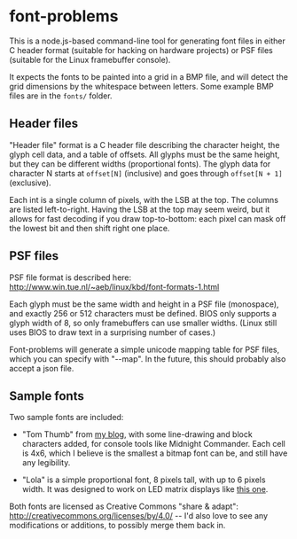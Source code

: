 font-problems
=============

This is a node.js-based command-line tool for generating font files in either C header format (suitable for hacking on hardware projects) or PSF files (suitable for the Linux framebuffer console).

It expects the fonts to be painted into a grid in a BMP file, and will detect the grid dimensions by the whitespace between letters. Some example BMP files are in the `fonts/` folder.

## Header files

"Header file" format is a C header file describing the character height, the glyph cell data, and a table of offsets. All glyphs must be the same height, but they can be different widths (proportional fonts). The glyph data for character N starts at `offset[N]` (inclusive) and goes through `offset[N + 1]` (exclusive).

Each int is a single column of pixels, with the LSB at the top. The columns are listed left-to-right. Having the LSB at the top may seem weird, but it allows for fast decoding if you draw top-to-bottom: each pixel can mask off the lowest bit and then shift right one place.

## PSF files

PSF file format is described here: http://www.win.tue.nl/~aeb/linux/kbd/font-formats-1.html

Each glyph must be the same width and height in a PSF file (monospace), and exactly 256 or 512 characters must be defined. BIOS only supports a glyph width of 8, so only framebuffers can use smaller widths. (Linux still uses BIOS to draw text in a surprising number of cases.)

Font-problems will generate a simple unicode mapping table for PSF files, which you can specify with "--map". In the future, this should probably also accept a json file.

## Sample fonts

Two sample fonts are included:

- "Tom Thumb" from [my blog](http://robey.lag.net/2010/01/23/tiny-monospace-font.html), with some line-drawing and block characters added, for console tools like Midnight Commander. Each cell is 4x6, which I believe is the smallest a bitmap font can be, and still have any legibility.

- "Lola" is a simple proportional font, 8 pixels tall, with up to 6 pixels width. It was designed to work on LED matrix displays like [this one](https://learn.adafruit.com/32x16-32x32-rgb-led-matrix).

Both fonts are licensed as Creative Commons "share & adapt": http://creativecommons.org/licenses/by/4.0/ -- I'd also love to see any modifications or additions, to possibly merge them back in.
